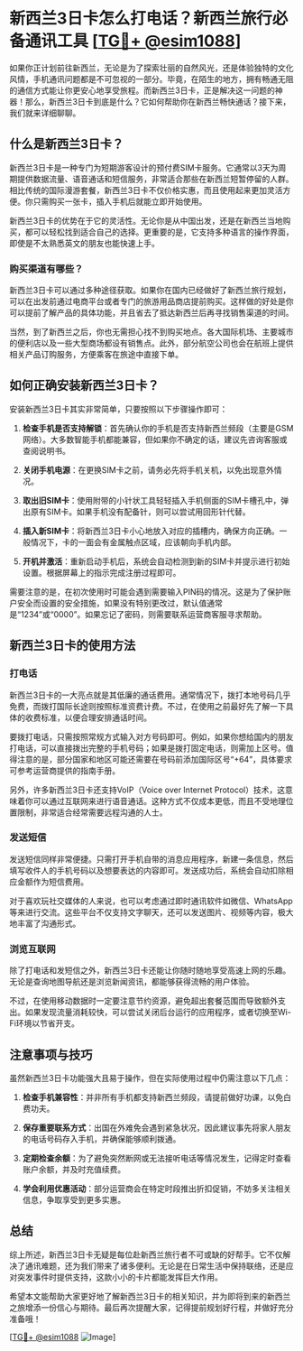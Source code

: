 # 新西兰3日卡怎么打电话？新西兰旅行必备通讯工具 [[TG💪+ @esim1088](https://t.me/s/esim1088)]

如果你正计划前往新西兰，无论是为了探索壮丽的自然风光，还是体验独特的文化风情，手机通讯问题都是不可忽视的一部分。毕竟，在陌生的地方，拥有畅通无阻的通信方式能让你更安心地享受旅程。而新西兰3日卡，正是解决这一问题的神器！那么，新西兰3日卡到底是什么？它如何帮助你在新西兰畅快通话？接下来，我们就来详细聊聊。

## 什么是新西兰3日卡？

新西兰3日卡是一种专门为短期游客设计的预付费SIM卡服务。它通常以3天为周期提供数据流量、语音通话和短信服务，非常适合那些在新西兰短暂停留的人群。相比传统的国际漫游套餐，新西兰3日卡不仅价格实惠，而且使用起来更加灵活方便。你只需购买一张卡，插入手机后就能立即开始使用。

新西兰3日卡的优势在于它的灵活性。无论你是从中国出发，还是在新西兰当地购买，都可以轻松找到适合自己的选择。更重要的是，它支持多种语言的操作界面，即使是不太熟悉英文的朋友也能快速上手。

### 购买渠道有哪些？

新西兰3日卡可以通过多种途径获取。如果你在国内已经做好了新西兰旅行规划，可以在出发前通过电商平台或者专门的旅游用品商店提前购买。这样做的好处是你可以提前了解产品的具体功能，并且省去了抵达新西兰后再寻找销售渠道的时间。

当然，到了新西兰之后，你也无需担心找不到购买地点。各大国际机场、主要城市的便利店以及一些大型商场都设有销售点。此外，部分航空公司也会在航班上提供相关产品订购服务，方便乘客在旅途中直接下单。

## 如何正确安装新西兰3日卡？

安装新西兰3日卡其实非常简单，只要按照以下步骤操作即可：

1. **检查手机是否支持解锁**：首先确认你的手机是否支持新西兰频段（主要是GSM网络）。大多数智能手机都能兼容，但如果你不确定的话，建议先咨询客服或查阅说明书。
   
2. **关闭手机电源**：在更换SIM卡之前，请务必先将手机关机，以免出现意外情况。

3. **取出旧SIM卡**：使用附带的小针状工具轻轻插入手机侧面的SIM卡槽孔中，弹出原有SIM卡。如果手机没有配备针，则可以尝试用回形针代替。

4. **插入新SIM卡**：将新西兰3日卡小心地放入对应的插槽内，确保方向正确。一般情况下，卡的一面会有金属触点区域，应该朝向手机内部。

5. **开机并激活**：重新启动手机后，系统会自动检测到新的SIM卡并提示进行初始设置。根据屏幕上的指示完成注册过程即可。

需要注意的是，在初次使用时可能会遇到需要输入PIN码的情况。这是为了保护账户安全而设置的安全措施，如果没有特别更改过，默认值通常是“1234”或“0000”。如果忘记了密码，则需要联系运营商客服寻求帮助。

## 新西兰3日卡的使用方法

### 打电话

新西兰3日卡的一大亮点就是其低廉的通话费用。通常情况下，拨打本地号码几乎免费，而拨打国际长途则按照标准资费计费。不过，在使用之前最好先了解一下具体的收费标准，以便合理安排通话时间。

要拨打电话，只需按照常规方式输入对方号码即可。例如，如果你想给国内的朋友打电话，可以直接拨出完整的手机号码；如果是拨打固定电话，则需加上区号。值得注意的是，部分国家和地区可能还需要在号码前添加国际区号“+64”，具体要求可参考运营商提供的指南手册。

另外，许多新西兰3日卡还支持VoIP（Voice over Internet Protocol）技术，这意味着你可以通过互联网来进行语音通话。这种方式不仅成本更低，而且不受地理位置限制，非常适合经常需要远程沟通的人士。

### 发送短信

发送短信同样非常便捷。只需打开手机自带的消息应用程序，新建一条信息，然后填写收件人的手机号码以及想要表达的内容即可。发送成功后，系统会自动扣除相应金额作为短信费用。

对于喜欢玩社交媒体的人来说，也可以考虑通过即时通讯软件如微信、WhatsApp等来进行交流。这些平台不仅支持文字聊天，还可以发送图片、视频等内容，极大地丰富了沟通形式。

### 浏览互联网

除了打电话和发短信之外，新西兰3日卡还能让你随时随地享受高速上网的乐趣。无论是查询地图导航还是浏览新闻资讯，都能够获得流畅的用户体验。

不过，在使用移动数据时一定要注意节约资源，避免超出套餐范围而导致额外支出。如果发现流量消耗较快，可以尝试关闭后台运行的应用程序，或者切换至Wi-Fi环境以节省开支。

## 注意事项与技巧

虽然新西兰3日卡功能强大且易于操作，但在实际使用过程中仍需注意以下几点：

1. **检查手机兼容性**：并非所有手机都支持新西兰频段，请提前做好功课，以免白费功夫。

2. **保存重要联系方式**：出国在外难免会遇到紧急状况，因此建议事先将家人朋友的电话号码存入手机，并确保能够顺利拨通。

3. **定期检查余额**：为了避免突然断网或无法接听电话等情况发生，记得定时查看账户余额，并及时充值续费。

4. **学会利用优惠活动**：部分运营商会在特定时段推出折扣促销，不妨多关注相关信息，争取享受到更多实惠。

## 总结

综上所述，新西兰3日卡无疑是每位赴新西兰旅行者不可或缺的好帮手。它不仅解决了通讯难题，还为我们带来了诸多便利。无论是在日常生活中保持联络，还是应对突发事件时提供支持，这款小小的卡片都能发挥巨大作用。

希望本文能帮助大家更好地了解新西兰3日卡的相关知识，并为即将到来的新西兰之旅增添一份信心与期待。最后再次提醒大家，记得提前规划好行程，并做好充分准备哦！

[[TG💪+ @esim1088](https://t.me/s/esim1088) ![Image](https://i.postimg.cc/4NQfJmqS/Snipaste-2025-05-13-00-14-12.png)]